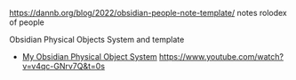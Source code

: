 
https://dannb.org/blog/2022/obsidian-people-note-template/
notes rolodex of people


Obsidian Physical Objects System and template
- [My Obsidian Physical Object System](https://dannb.org/blog/2024/obsidian-physical-object-template/)
https://www.youtube.com/watch?v=v4qc-GNrv7Q&t=0s

